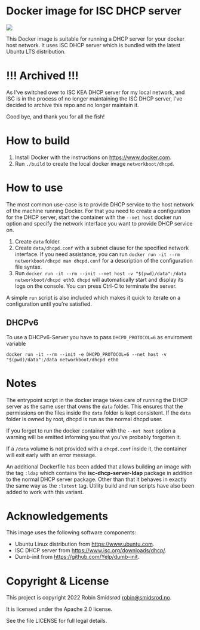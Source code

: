 Docker image for ISC DHCP server
================================

[![](https://images.microbadger.com/badges/image/networkboot/dhcpd.svg)](https://microbadger.com/images/networkboot/dhcpd "See more networkboot/dhcpd image details")

This Docker image is suitable for running a DHCP server for your docker host
network.  It uses ISC DHCP server which is bundled with the latest Ubuntu
LTS distribution.

!!! Archived !!!
================

As I've switched over to ISC KEA DHCP server for my local network,
and ISC is in the process of no longer maintaining the ISC DHCP server,
I've decided to archive this repo and no longer maintain it.

Good bye, and thank you for all the fish!

How to build
============

 1. Install Docker with the instructions on <https://www.docker.com>.
 2. Run `./build` to create the local docker image `networkboot/dhcpd`.

How to use
==========

The most common use-case is to provide DHCP service to the host network of
the machine running Docker.  For that you need to create a configuration for
the DHCP server, start the container with the `--net host` docker run
option and specify the network interface you want to provide DHCP service
on.

 1. Create `data` folder.
 2. Create `data/dhcpd.conf` with a subnet clause for the specified
    network interface.  If you need assistance, you can run
    `docker run -it --rm networkboot/dhcpd man dhcpd.conf` for a description
    of the configuration file syntax.
 3. Run `docker run -it --rm --init --net host -v "$(pwd)/data":/data networkboot/dhcpd eth0`.
    `dhcpd` will automatically start and display its logs on the console.
    You can press Ctrl-C to terminate the server.

A simple `run` script is also included which makes it quick to iterate on a
configuration until you're satisfied.

DHCPv6
------

To use a DHCPv6-Server you have to pass `DHCPD_PROTOCOL=6` as enviroment variable

`docker run -it --rm --init -e DHCPD_PROTOCOL=6 --net host -v "$(pwd)/data":/data networkboot/dhcpd eth0`


Notes
=====

The entrypoint script in the docker image takes care of running the DHCP
server as the same user that owns the `data` folder.  This ensures that the
permissions on the files inside the `data` folder is kept consistent.  If
the `data` folder is owned by root, dhcpd is run as the normal dhcpd user.

If you forget to run the docker container with the `--net host` option a
warning will be emitted informing you that you've probably forgotten it.

If a `/data` volume is not provided with a `dhcpd.conf` inside it, the
container will exit early with an error message.

An additional Dockerfile has been added that allows building an image with
the tag `:ldap` which contains the **isc-dhcp-server-ldap** package in
addition to the normal DHCP server package.  Other than that it behaves in
exactly the same way as the `:latest` tag.  Utility build and run scripts
have also been added to work with this variant.

Acknowledgements
================

This image uses the following software components:

 * Ubuntu Linux distribution from <https://www.ubuntu.com>.
 * ISC DHCP server from <https://www.isc.org/downloads/dhcp/>.
 * Dumb-init from <https://github.com/Yelp/dumb-init>.

Copyright & License
===================

This project is copyright 2022 Robin Smidsrød <robin@smidsrod.no>.

It is licensed under the Apache 2.0 license.

See the file LICENSE for full legal details.
